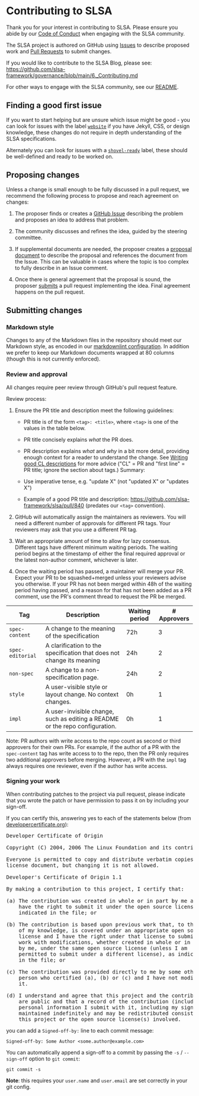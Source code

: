 # Contributing to SLSA

Thank you for your interest in contributing to SLSA. Please ensure you abide by
our [Code of Conduct](code-of-conduct.md) when engaging with the SLSA community.

The SLSA project is authored on GitHub using [Issues] to describe proposed work
and [Pull Requests] to submit changes.

If you would like to contribute to the SLSA Blog, please see: https://github.com/slsa-framework/governance/blob/main/6._Contributing.md

For other ways to engage with the SLSA community, see our [README](README.md).

[Issues]: https://github.com/slsa-framework/slsa/issues
[Pull Requests]: https://github.com/slsa-framework/slsa/pulls

## Finding a good first issue

If you want to start helping but are unsure which issue might be good - you can look for issues with the label [`website`](https://github.com/slsa-framework/slsa/labels/website) if you have Jekyll, CSS, or design knowledge, these changes do not require in depth understanding of the SLSA specifications.

Alternately you can look for issues with a [`shovel-ready`](https://github.com/slsa-framework/slsa/labels/shovel-ready) label, these should be well-defined and ready to be worked on.

## Proposing changes

Unless a change is small enough to be fully discussed in a pull request, we
recommend the following process to propose and reach agreement on changes:

1.  The proposer finds or creates a [GitHub Issue][Issues] describing the
    problem and proposes an idea to address that problem.

2.  The community discusses and refines the idea, guided by the steering
    committee.

3.  If supplemental documents are needed, the proposer creates a
    [proposal document] to describe the proposal and references the document
    from the Issue. This can be valuable in cases where the topic is too complex
    to fully describe in an Issue comment.

4.  Once there is general agreement that the proposal is sound, the proposer
    [submits](#submitting-changes) a pull request implementing the idea. Final
    agreement happens on the pull request.

[proposal document]: https://github.com/slsa-framework/slsa-proposals

## Submitting changes

### Markdown style

Changes to any of the Markdown files in the repository should meet our Markdown
style, as encoded in our [markdownlint configuration](.markdownlint.yaml). In
addition we prefer to keep our Markdown documents wrapped at 80 columns (though
this is not currently enforced).

### Review and approval

All changes require peer review through GitHub's pull request feature.

Review process:

1.  Ensure the PR title and description meet the following guidelines:

    -   PR title is of the form `<tag>: <title>`, where `<tag>` is one of the
        values in the table below.

    -   PR title concisely explains *what* the PR does.

    -   PR description explains *what* and *why* in a bit more detail, providing
        enough context for a reader to understand the change. See
        [Writing good CL descriptions](https://google.github.io/eng-practices/review/developer/cl-descriptions.html)
        for more advice ("CL" = PR and "first line" = PR title; ignore the
        section about tags.) Summary:

    -   Use imperative tense, e.g. "update X" (not "updated X" or "updates X")

    -   Example of a good PR title and description:
        https://github.com/slsa-framework/slsa/pull/840 (predates our `<tag>`
        convention).

2.  GitHub will automatically assign the maintainers as reviewers. You will need
    a different number of approvals for different PR tags. Your reviewers may
    ask that you use a different PR tag.

3.  Wait an appropriate amount of time to allow for lazy consensus. Different
    tags have different minimum waiting periods. The waiting period begins at
    the timestamp of either the final required approval or the latest non-author
    comment, whichever is later.

4.  Once the waiting period has passed, a maintainer will merge your PR. Expect
    your PR to be squashed+merged unless your reviewers advise you otherwise.
    If your PR has not been merged within 48h of the waiting period having
    passed, and a reason for that has not been added as a PR comment, use the
    PR's comment thread to request the PR be merged.

| Tag | Description | Waiting period | # Approvers |
|---|---|---|---|
| `spec-content` | A change to the meaning of the specification | 72h | 3 |
| `spec-editorial` | A clarification to the specification that does not change its meaning | 24h | 2 |
| `non-spec` | A change to a non-specification page. | 24h | 2 |
| `style` | A user-visible style or layout change. No context changes. | 0h | 1 |
| `impl` | A user-invisible change, such as editing a README or the repo configuration. | 0h | 1 |

Note: PR authors with write access to the repo count as second or third
approvers for their own PRs. For example, if the author of a PR with the
`spec-content` tag has write access to to the repo, then the PR only requires
two additional approvers before merging. However, a PR with the `impl` tag
always requires one reviewer, even if the author has write access.

### Signing your work

When contributing patches to the project via pull request, please indicate that
you wrote the patch or have permission to pass it on by including your sign-off.

If you can certify this, answering yes to each of the statements below (from
[developercertificate.org](https://developercertificate.org/)):

<pre>
Developer Certificate of Origin

Copyright (C) 2004, 2006 The Linux Foundation and its contributors.

Everyone is permitted to copy and distribute verbatim copies of this
license document, but changing it is not allowed.

Developer's Certificate of Origin 1.1

By making a contribution to this project, I certify that:

(a) The contribution was created in whole or in part by me and I
    have the right to submit it under the open source license
    indicated in the file; or

(b) The contribution is based upon previous work that, to the best
    of my knowledge, is covered under an appropriate open source
    license and I have the right under that license to submit that
    work with modifications, whether created in whole or in part
    by me, under the same open source license (unless I am
    permitted to submit under a different license), as indicated
    in the file; or

(c) The contribution was provided directly to me by some other
    person who certified (a), (b) or (c) and I have not modified
    it.

(d) I understand and agree that this project and the contribution
    are public and that a record of the contribution (including all
    personal information I submit with it, including my sign-off) is
    maintained indefinitely and may be redistributed consistent with
    this project or the open source license(s) involved.
</pre>

you can add a `Signed-off-by:` line to each commit message:

`Signed-off-by: Some Author <some.author@example.com>`

You can automatically append a sign-off to a commit by passing the `-s` /
`--sign-off` option to `git commit`:

`git commit -s`

**Note**: this requires your `user.name` and `user.email` are set correctly
in your git config.
